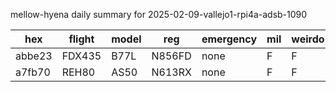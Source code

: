 mellow-hyena daily summary for 2025-02-09-vallejo1-rpi4a-adsb-1090

|hex|flight|model|reg|emergency|mil|weirdo|
|--|--|--|--|--|--|--|
|abbe23|FDX435|B77L|N856FD|none|F|F|
|a7fb70|REH80|AS50|N613RX|none|F|F|
